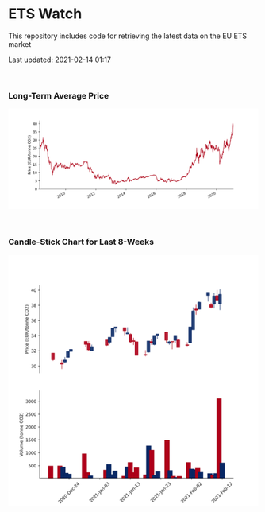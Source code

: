 # ETS Watch

This repository includes code for retrieving the latest data on the EU ETS market

Last updated: 2021-02-14 01:17

<br>

### Long-Term Average Price

![Long-term average](img/long_term_avg.png)

<br>

### Candle-Stick Chart for Last 8-Weeks

![Open, High, Low, Close & Volume](img/ohlc_vol.png)
